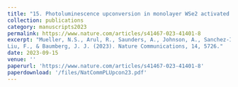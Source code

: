 ```yaml
---
title: "15. Photoluminescence upconversion in monolayer WSe2 activated by plasmonic cavities through resonant excitation of dark excitons"
collection: publications
category: manuscripts2023
permalink: https://www.nature.com/articles/s41467-023-41401-8
excerpt: "Mueller, N.S., Arul, R., Saunders, A., Johnson, A., Sanchez-Iglesias, A., Hu, S., Jakob, L.A., Bar‑David, J., Nijs, B.D., Liz-Marzan, L.,
Liu, F., & Baumberg, J. J. (2023). Nature Communications, 14, 5726."
date: 2023-09-15
venue: ''
paperurl: 'https://www.nature.com/articles/s41467-023-41401-8'
paperdownload: '/files/NatCommPLUpcon23.pdf'
---
```

